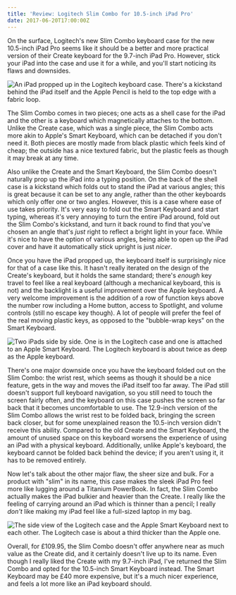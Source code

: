 ```yaml
---
title: 'Review: Logitech Slim Combo for 10.5-inch iPad Pro'
date: 2017-06-20T17:00:00Z
---
```


On the surface, Logitech's new Slim Combo keyboard case for the new 10.5-inch
iPad Pro seems like it should be a better and more practical version of their
Create keyboard for the 9.7-inch iPad Pro. However, stick your iPad into the
case and use it for a while, and you'll start noticing its flaws and downsides.

<!-- more -->

![An iPad propped up in the Logitech keyboard case. There's a kickstand behind the iPad itself and the Apple Pencil is held to the top edge with a fabric loop.](/img/2017-06-slim-combo-product-shot.jpg)

The Slim Combo comes in two pieces; one acts as a shell case for the iPad and
the other is a keyboard which magnetically attaches to the bottom. Unlike the
Create case, which was a single piece, the Slim Combo acts more akin to Apple's
Smart Keyboard, which can be detached if you don't need it. Both pieces are
mostly made from black plastic which feels kind of cheap; the outside has a nice
textured fabric, but the plastic feels as though it may break at any time.

Also unlike the Create and the Smart Keyboard, the Slim Combo doesn't naturally
prop up the iPad into a typing position. On the back of the shell case is a
kickstand which folds out to stand the iPad at various angles; this is great
because it can be set to any angle, rather than the other keyboards which only
offer one or two angles. However, this is a case where ease of use takes
priority. It's very easy to fold out the Smart Keyboard and start typing,
whereas it's very annoying to turn the entire iPad around, fold out the Slim
Combo's kickstand, and turn it back round to find that you've chosen an angle
that's _just_ right to reflect a bright light in your face. While it's nice to
have the option of various angles, being able to open up the iPad cover and have
it automatically stick upright is just _nicer_.

Once you have the iPad propped up, the keyboard itself is surprisingly nice for
that of a case like this. It hasn't really iterated on the design of the
Create's keyboard, but it holds the same standard; there's _enough_ key travel
to feel like a real keyboard (although a mechanical keyboard, this is not) and
the backlight is a useful improvement over the Apple keyboard. A very welcome
improvement is the addition of a row of function keys above the number row
including a Home button, access to Spotlight, and volume controls (still no
escape key though). A lot of people will prefer the feel of the real moving
plastic keys, as opposed to the "bubble-wrap keys" on the Smart Keyboard.

![Two iPads side by side. One is in the Logitech case and one is attached to an Apple Smart Keyboard. The Logitech keyboard is about twice as deep as the Apple keyboard.](/img/2017-06-slim-combo-keyboard-comparison.jpg)

There's one major downside once you have the keyboard folded out on the Slim
Combo: the wrist rest, which seems as though it should be a nice feature, gets
in the way and moves the iPad itself too far away. The iPad still doesn't
support full keyboard navigation, so you still need to touch the screen fairly
often, and the keyboard on this case pushes the screen so far back that it
becomes uncomfortable to use. The 12.9-inch version of the Slim Combo allows the
wrist rest to be folded back, bringing the screen back closer, but for some
unexplained reason the 10.5-inch version didn't receive this ability. Compared
to the old Create and the Smart Keyboard, the amount of unused space on this
keyboard worsens the experience of using an iPad with a physical keyboard.
Additionally, unlike Apple's keyboard, the keyboard cannot be folded back behind
the device; if you aren't using it, it has to be removed entirely.

Now let's talk about the other major flaw, the sheer size and bulk. For a
product with "slim" in its name, this case makes the sleek iPad Pro feel more
like lugging around a Titanium PowerBook. In fact, the Slim Combo actually makes
the iPad bulkier and heavier than the Create. I really like the feeling of
carrying around an iPad which is thinner than a pencil; I really _don't_ like
making my iPad feel like a full-sized laptop in my bag.

![The side view of the Logitech case and the Apple Smart Keyboard next to each other. The Logitech case is about a third thicker than the Apple one.](/img/2017-06-slim-combo-thickness-comparison.jpg)

Overall, for £109.95, the Slim Combo doesn't offer anywhere near as much value
as the Create did, and it certainly doesn't live up to its name. Even though I
really liked the Create with my 9.7-inch iPad, I've returned the Slim Combo and
opted for the 10.5-inch Smart Keyboard instead. The Smart Keyboard may be £40
more expensive, but it's a much nicer experience, and feels a lot more like an
iPad keyboard should.
